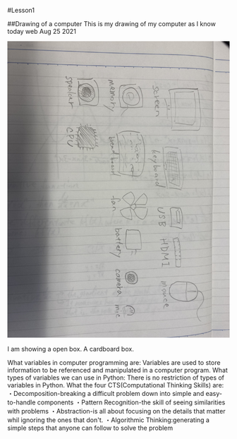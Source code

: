 #Lesson1

##Drawing of a computer
This is my drawing of my computer as I know today web Aug 25 2021

![](IMG_0721.jpg)

I am showing a open box. A cardboard box.

  What variables in computer programming are:
    Variables are used to store information to be referenced and manipulated in a computer program.
  What types of variables we can use in Python:
    There is no restriction of types of variables in Python.
  What the four CTS(Computational Thinking Skills) are:
    ・Decomposition-breaking a difficult problem down into simple and easy-to-handle components
    ・Pattern Recognition-the skill of seeing similarities with problems
    ・Abstraction-is all about focusing on the details that matter whil ignoring the ones that don't.
    ・Algorithmic Thinking:generating a simple steps that anyone can follow to solve the problem
